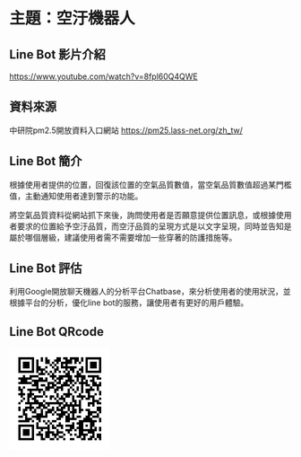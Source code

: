 # 主題：空汙機器人

## Line Bot 影片介紹
https://www.youtube.com/watch?v=8fpl60Q4QWE

## 資料來源
中研院pm2.5開放資料入口網站  https://pm25.lass-net.org/zh_tw/

## Line Bot 簡介
根據使用者提供的位置，回復該位置的空氣品質數值，當空氣品質數值超過某門檻值，主動通知使用者達到警示的功能。

將空氣品質資料從網站抓下來後，詢問使用者是否願意提供位置訊息，或根據使用者要求的位置給予空汙品質，而空汙品質的呈現方式是以文字呈現，同時並告知是屬於哪個層級，建議使用者需不需要增加一些穿著的防護措施等。

## Line Bot 評估
利用Google開放聊天機器人的分析平台Chatbase，來分析使用者的使用狀況，並根據平台的分析，優化line bot的服務，讓使用者有更好的用戶體驗。

## Line Bot QRcode

![image](https://github.com/camelfish/pm2.5_linebot/blob/master/QR_code.png)

